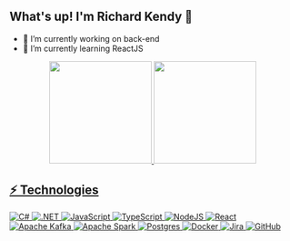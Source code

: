 ## What's up! I'm Richard Kendy 👋

- 🔭 I’m currently working on back-end
- 🌱 I’m currently learning ReactJS

<div align="center">
  <a href="https://github.com/RichardKT88">
  <img height="180em" src="https://github-readme-stats.vercel.app/api?username=RichardKT88&show_icons=true&theme=dracula&include_all_commits=true&count_private=true"/>
  <img height="180em" src="https://github-readme-stats.vercel.app/api/top-langs/?username=RichardKT88&layout=compact&langs_count=7&theme=dracula"/>
</div>
  
## ⚡ Technologies

![C#](https://img.shields.io/badge/C%23-239120?logo=c-sharp&logoColor=white)
![.NET](https://img.shields.io/badge/.NET-512BD4?logo=dotnet&logoColor=white)
![JavaScript](https://img.shields.io/badge/javascript-%23323330.svg?logo=javascript&logoColor=%23F7DF1E)
![TypeScript](https://img.shields.io/badge/typescript-%23007ACC.svg?logo=typescript&logoColor=white)
![NodeJS](https://img.shields.io/badge/node.js-6DA55F?logo=node.js&logoColor=white)
![React](https://img.shields.io/badge/react-%2320232a.svg?logo=react&logoColor=%2361DAFB)
![Apache Kafka](https://img.shields.io/badge/kafka-%23323330.svg?logo=apache-kafka&logoColor=white)
![Apache Spark](https://img.shields.io/badge/spark-F37626.svg?logo=apache-spark&logoColor=white)
![Postgres](https://img.shields.io/badge/postgres-%23316192.svg?logo=postgresql&logoColor=white)
![Docker](https://img.shields.io/badge/docker-%230db7ed.svg?logo=docker&logoColor=white)
![Jira](https://img.shields.io/badge/Jira-0052CC?&logo=Jira&logoColor=white)
![GitHub](https://img.shields.io/badge/GitHub-100000?logo=github&logoColor=white)  

